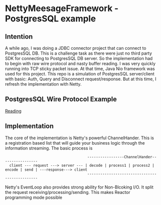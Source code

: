 # NettyMeesageFramework - PostgresSQL example

## Intention
A while ago, I was doing a JDBC connector project that can connect to PostgresSQL DB. This is a challenge task as there were just
no third party SDK for connecting to PostgresSQL DB server. So the implementation had to begin with raw wire protocol and
nasty buffer reading. I was very quickly running into TCP sticky packet issue. At that time, Java Nio framework was used
for this project. This repo is a simulation of PostgresSQL server/client with basic: Auth, Query and Disconnect request/response.
But at this time, I refresh the implementation with Netty.


## PostgresSQL Wire Protocol Example
[Reading](https://www.pgcon.org/2014/schedule/attachments/330_postgres-for-the-wire.pdf)

## Implementation
The core of the implementation is Netty's powerful ChannelHander. This is a registration based list that will guide your
business logic through the information streaming. The basic process is

                                          -----------------ChannelHander-----------------
      client --- request ---> server --- | decode | process1 | process2 | encode | send | ---response---> client
                                          -----------------------------------------------
Netty's EventLoop also provides strong ability for Non-Blcoking I/O. It split the request receiving/processing/sending.
This makes Reactor programming mode possible

